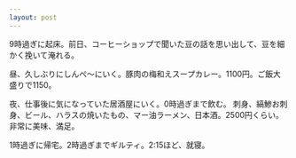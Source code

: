 ```yaml
---
layout: post
---
```


9時過ぎに起床。前日、コーヒーショップで聞いた豆の話を思い出して、豆を細かく挽いて淹れる。

昼、久しぶりにしんぺ〜にいく。豚肉の梅和えスープカレー。1100円。ご飯大盛りで1150。

夜、仕事後に気になっていた居酒屋にいく。0時過ぎまで飲む。
刺身、縞鯵お刺身、ビール、ハラスの焼いたもの、マー油ラーメン、日本酒。2500円くらい。非常に美味、満足。

1時過ぎに帰宅。2時過ぎまでギルティ。2:15ほど、就寝。
